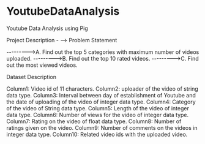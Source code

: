 # YoutubeDataAnalysis
Youtube Data Analysis using Pig

Project Description - 
--> Problem Statement 

--------->A. Find out the top 5 categories with maximum number of videos uploaded. 
--------->B. Find out the top 10 rated videos. 
--------->C. Find out the most viewed videos. 


Dataset Description 

Column1: Video id of 11 characters. 
Column2: uploader of the video of string data type. 
Column3: Interval between day of establishment of Youtube and the date of uploading of the video of integer data type. 
Column4: Category of the video of String data type. 
Column5: Length of the video of integer data type. 
Column6: Number of views for the video of integer data type. 
Column7: Rating on the video of float data type. 
Column8: Number of ratings given on the video. 
Column9: Number of comments on the videos in integer data type. 
Column10: Related video ids with the uploaded video.


